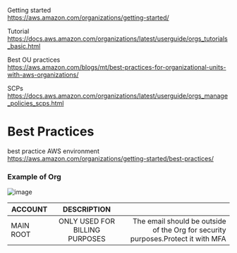 Getting started
<br>
https://aws.amazon.com/organizations/getting-started/

Tutorial
<br>
https://docs.aws.amazon.com/organizations/latest/userguide/orgs_tutorials_basic.html

Best OU practices
<br>
https://aws.amazon.com/blogs/mt/best-practices-for-organizational-units-with-aws-organizations/

SCPs
<br>
https://docs.aws.amazon.com/organizations/latest/userguide/orgs_manage_policies_scps.html



# Best Practices

best practice AWS environment
<br>
https://aws.amazon.com/organizations/getting-started/best-practices/


### Example of Org

![image](https://user-images.githubusercontent.com/14207635/132250175-3e1e8e22-8647-41bd-9927-a82ea4d4ce4a.png)

|  ACCOUNT |      DESCRIPTION      |   |
|----------|:-------------:|------:|
| MAIN ROOT | ONLY USED FOR BILLING PURPOSES | The email should be outside of the Org for security purposes.Protect it with MFA | 
